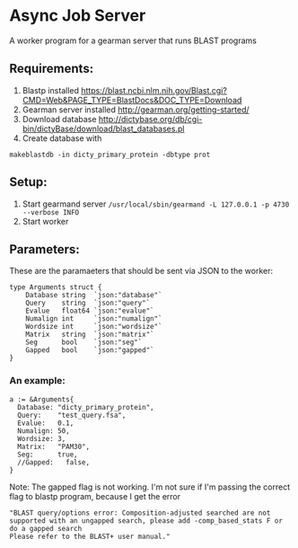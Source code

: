 # Async Job Server
A worker program for a gearman server that runs BLAST programs

## Requirements:
1. Blastp installed https://blast.ncbi.nlm.nih.gov/Blast.cgi?CMD=Web&PAGE_TYPE=BlastDocs&DOC_TYPE=Download
2. Gearman server installed http://gearman.org/getting-started/
3. Download database http://dictybase.org/db/cgi-bin/dictyBase/download/blast_databases.pl
4. Create database with
 ```
 makeblastdb -in dicty_primary_protein -dbtype prot
```
## Setup:
1. Start gearmand server ```/usr/local/sbin/gearmand -L 127.0.0.1 -p 4730 --verbose INFO```
2. Start worker

## Parameters:
These are the paramaeters that should be sent via JSON to the worker:
```
type Arguments struct {
	Database string  `json:"database"`
	Query    string  `json:"query"`
	Evalue   float64 `json:"evalue"`
	Numalign int     `json:"numalign"`
	Wordsize int     `json:"wordsize"`
	Matrix   string  `json:"matrix"`
	Seg      bool    `json:"seg"`
	Gapped   bool    `json:"gapped"`
}
```

### An example:
```
a := &Arguments{
  Database: "dicty_primary_protein",
  Query:    "test_query.fsa",
  Evalue:   0.1,
  Numalign: 50,
  Wordsize: 3,
  Matrix:   "PAM30",
  Seg:      true,
  //Gapped:   false,
}
```

Note: The gapped flag is not working. I'm not sure if I'm passing the correct flag to blastp program, because
I get the error
```
"BLAST query/options error: Composition-adjusted searched are not supported with an ungapped search, please add -comp_based_stats F or do a gapped search
Please refer to the BLAST+ user manual."
```
